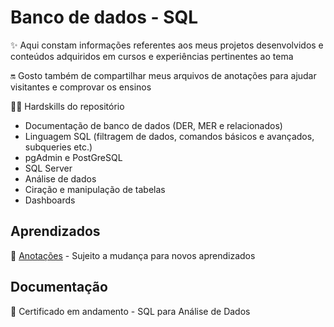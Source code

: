 # Banco de dados - SQL
✨ Aqui constam informações referentes aos meus projetos desenvolvidos e conteúdos adquiridos em cursos e experiências pertinentes ao tema  

🔛 Gosto também de compartilhar meus arquivos de anotações para ajudar visitantes e comprovar os ensinos

🤹🏻 Hardskills do repositório  
* Documentação de banco de dados (DER, MER e relacionados)
* Linguagem SQL (filtragem de dados, comandos básicos e avançados, subqueries etc.)
* pgAdmin e PostGreSQL
* SQL Server
* Análise de dados
* Ciração e manipulação de tabelas
* Dashboards

## Aprendizados

📝 [Anotações](https://1drv.ms/w/s!Aod7i08U7H1kwzpGjvCui4nmC4Jk?e=L3RddK) - Sujeito a mudança para novos aprendizados


## Documentação

📄 Certificado em andamento - SQL para Análise de Dados
